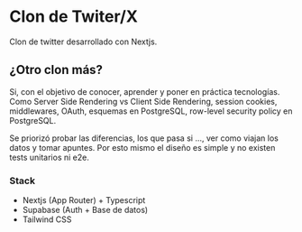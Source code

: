 # Clon de Twiter/X

Clon de twitter desarrollado con Nextjs.

## ¿Otro clon más?

Si, con el objetivo de conocer, aprender y poner en práctica tecnologías. Como Server Side Rendering vs Client Side Rendering, session cookies, middlewares, OAuth, esquemas en PostgreSQL, row-level security policy en PostgreSQL.

Se priorizó probar las diferencias, los que pasa si ..., ver como viajan los datos y tomar apuntes. Por esto mismo el diseño es simple y no existen tests unitarios ni e2e.

### Stack

- Nextjs (App Router) + Typescript
- Supabase (Auth + Base de datos)
- Tailwind CSS
